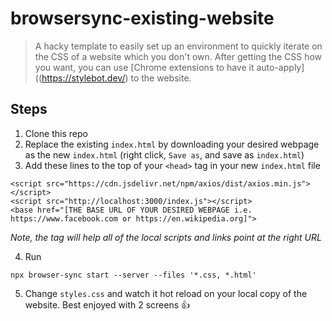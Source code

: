 # browsersync-existing-website
>A hacky template to easily set up an environment to quickly iterate on the CSS of a website which you don't own. After getting the CSS how you want, you can use [Chrome extensions to have it auto-apply]((https://stylebot.dev/) to the website. 

## Steps

1. Clone this repo
2. Replace the existing `index.html` by downloading your desired webpage as the new `index.html` (right click, `Save as`, and save as `index.html`)
3. Add these lines to the top of your `<head>` tag in your new `index.html` file

```
<script src="https://cdn.jsdelivr.net/npm/axios/dist/axios.min.js"></script>
<script src="http://localhost:3000/index.js"></script>
<base href="[THE BASE URL OF YOUR DESIRED WEBPAGE i.e. https://www.facebook.com or https://en.wikipedia.org]">
```

_Note, the <base> tag will help all of the local scripts and links point at the right URL_

4. Run 
```
npx browser-sync start --server --files '*.css, *.html'
```
5. Change `styles.css` and watch it hot reload on your local copy of the website. Best enjoyed with 2 screens 👍

